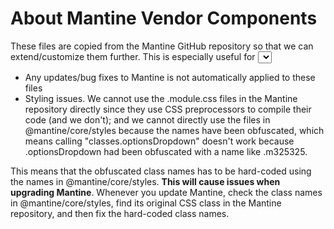 # About Mantine Vendor Components

These files are copied from the Mantine GitHub repository so that we can extend/customize them further. This is especially useful for <Select> components which need to be heavily customized and a lot of props, which - preferably - we shouldn't recreate from scratch, but this approach comes with several limitations:

- Any updates/bug fixes to Mantine is not automatically applied to these files
- Styling issues. We cannot use the .module.css files in the Mantine repository directly since they use CSS preprocessors to compile their code (and we don't); and we cannot directly use the files in @mantine/core/styles because the names have been obfuscated, which means calling "classes.optionsDropdown" doesn't work because .optionsDropdown had been obfuscated with a name like .m325325.

This means that the obfuscated class names has to be hard-coded using the names in @mantine/core/styles. **This will cause issues when upgrading Mantine**. Whenever you update Mantine, check the class names in @mantine/core/styles, find its original CSS class in the Mantine repository, and then fix the hard-coded class names.
